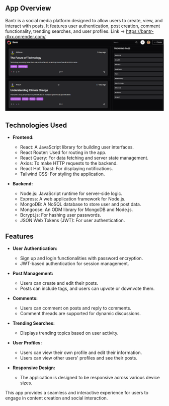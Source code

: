 ## App Overview

Bantr is a social media platform designed to allow users to create, view, and interact with posts. It features user authentication, post creation, comment functionality, trending searches, and user profiles.
Link -> https://bantr-dlxx.onrender.com/
![Bantr Screenshot](/frontend/public/Bantr.png)

## Technologies Used

- **Frontend:**
  - React: A JavaScript library for building user interfaces.
  - React Router: Used for routing in the app.
  - React Query: For data fetching and server state management.
  - Axios: To make HTTP requests to the backend.
  - React Hot Toast: For displaying notifications.
  - Tailwind CSS: For styling the application.

- **Backend:**
  - Node.js: JavaScript runtime for server-side logic.
  - Express: A web application framework for Node.js.
  - MongoDB: A NoSQL database to store user and post data.
  - Mongoose: An ODM library for MongoDB and Node.js.
  - Bcrypt.js: For hashing user passwords.
  - JSON Web Tokens (JWT): For user authentication.

## Features

- **User Authentication:** 
  - Sign up and login functionalities with password encryption.
  - JWT-based authentication for session management.

- **Post Management:**
  - Users can create and edit their posts.
  - Posts can include tags, and users can upvote or downvote them.

- **Comments:**
  - Users can comment on posts and reply to comments.
  - Comment threads are supported for dynamic discussions.

- **Trending Searches:**
  - Displays trending topics based on user activity.

- **User Profiles:**
  - Users can view their own profile and edit their information.
  - Users can view other users' profiles and see their posts.

- **Responsive Design:** 
  - The application is designed to be responsive across various device sizes.

This app provides a seamless and interactive experience for users to engage in content creation and social interaction.

